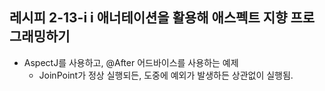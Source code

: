 ## 레시피 2-13-i i 애너테이션을 활용해 애스펙트 지향 프로그래밍하기

* AspectJ를 사용하고, @After 어드바이스를 사용하는 예제
  * JoinPoint가 정상 실행되든, 도중에 예외가 발생하든 상관없이 실행됨.


